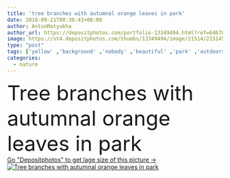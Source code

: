 ```yaml
---
title: 'tree branches with autumnal orange leaves in park'
date: 2018-09-21T08:38:43+00:00
author: AntonMatyukha
author_url: https://depositphotos.com/portfolio-13349494.html?ref=64678756
image: https://st4.depositphotos.com/thumbs/13349494/image/21514/215145122/api_thumb_450.jpg?forcejpeg=true
type: "post"
tags: ['yellow' ,'background' ,'nobody' ,'beautiful' ,'park' ,'outdoors' ,'nature' ,'garden' ,'texture' ,'autumn' ,'orange' ,'plants' ,'flora' ,'floral' ,'foliage' ,'trees' ,'backdrop' ,'wallpaper' ,'textured' ,'branches' ,'botanical' ,'autumnal' ,'copy space' ,'selective focus' ]
categories: 
  - nature
---
```

<div aling="center">
            <font size="60"> Tree branches with autumnal orange leaves in park</font>   
</div>
<div>
    <a href='https://st4.depositphotos.com/thumbs/13349494/image/21514/215145122/api_thumb_450.jpg?forcejpeg=true?ref=64678756' target=_blank > Go "Depositphotos" to get lage size of this picture ->
        <img href='https://st4.depositphotos.com/thumbs/13349494/image/21514/215145122/api_thumb_450.jpg?forcejpeg=true?ref=64678756' src='https://st4.depositphotos.com/13349494/21514/i/950/depositphotos_215145122-stock-photo-tree-branches-autumnal-orange-leaves.jpg?forcejpeg=true' alt='Tree branches with autumnal orange leaves in park' >
    </a>
</div>

